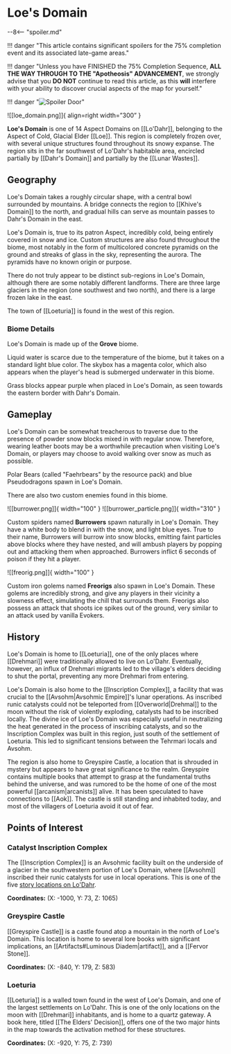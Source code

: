 # Loe's Domain

--8<-- "spoiler.md"

!!! danger "This article contains significant spoilers for the 75% completion event and its associated late-game areas."

!!! danger "Unless you have FINISHED the 75% Completion Sequence, **ALL THE WAY THROUGH TO THE "Apotheosis" ADVANCEMENT**, we strongly advise that you **DO NOT** continue to read this article, as this **will** interfere with your ability to discover crucial aspects of the map for yourself."

!!! danger "![Spoiler Door](/assets/img/spoiler_door.png)"

![[loe_domain.png]]{ align=right width=”300” }

**Loe's Domain** is one of 14 Aspect Domains on [[Lo'Dahr]], belonging to the Aspect of Cold, Glacial Elder [[Loe]]. This region is completely frozen over, with several unique structures found throughout its snowy expanse. The region sits in the far southwest of Lo'Dahr's habitable area, encircled partially by [[Dahr's Domain]] and partially by the [[Lunar Wastes]].

## Geography

Loe's Domain takes a roughly circular shape, with a central bowl surrounded by mountains. A bridge connects the region to [[Khive's Domain]] to the north, and gradual hills can serve as mountain passes to Dahr's Domain in the east.

Loe's Domain is, true to its patron Aspect, incredibly cold, being entirely covered in snow and ice. Custom structures are also found throughout the biome, most notably in the form of multicolored concrete pyramids on the ground and streaks of glass in the sky, representing the aurora. The pyramids have no known origin or purpose.

There do not truly appear to be distinct sub-regions in Loe's Domain, although there are some notably different landforms. There are three large glaciers in the region (one southwest and two north), and there is a large frozen lake in the east.

The town of [[Loeturia]] is found in the west of this region.

### Biome Details

Loe's Domain is made up of the **Grove** biome.

Liquid water is scarce due to the temperature of the biome, but it takes on a standard light blue color. The skybox has a magenta color, which also appears when the player's head is submerged underwater in this biome.

Grass blocks appear purple when placed in Loe's Domain, as seen towards the eastern border with Dahr's Domain.

## Gameplay

Loe's Domain can be somewhat treacherous to traverse due to the presence of powder snow blocks mixed in with regular snow. Therefore, wearing leather boots may be a worthwhile precaution when visiting Loe's Domain, or players may choose to avoid walking over snow as much as possible.

Polar Bears (called "Faehrbears" by the resource pack) and blue Pseudodragons spawn in Loe's Domain.

There are also two custom enemies found in this biome.

![[burrower.png]]{ width="100" } ![[burrower_particle.png]]{ width="310" }

Custom spiders named **Burrowers** spawn naturally in Loe's Domain. They have a white body to blend in with the snow, and light blue eyes. True to their name, Burrowers will burrow into snow blocks, emitting faint particles above blocks where they have nested, and will ambush players by popping out and attacking them when approached. Burrowers inflict 6 seconds of poison if they hit a player.

![[freorig.png]]{ width="100" }

Custom iron golems named **Freorigs** also spawn in Loe's Domain. These golems are incredibly strong, and give any players in their vicinity a slowness effect, simulating the chill that surrounds them. Freorigs also possess an attack that shoots ice spikes out of the ground, very similar to an attack used by vanilla Evokers.

## History

Loe's Domain is home to [[Loeturia]], one of the only places where [[Drehmari]] were traditionally allowed to live on Lo'Dahr. Eventually, however, an influx of Drehmari migrants led to the village's elders deciding to shut the portal, preventing any more Drehmari from entering.

Loe's Domain is also home to the [[Inscription Complex]], a facility that was crucial to the [[Avsohm|Avsohmic Empire]]'s lunar operations. As inscribed runic catalysts could not be teleported from [[Overworld|Drehmal]] to the moon without the risk of violently exploding, catalysts had to be inscribed locally. The divine ice of Loe's Domain was especially useful in neutralizing the heat generated in the process of inscribing catalysts, and so the Inscription Complex was built in this region, just south of the settlement of Loeturia. This led to significant tensions between the Tehrmari locals and Avsohm.

The region is also home to Greyspire Castle, a location that is shrouded in mystery but appears to have great significance to the realm. Greyspire contains multiple books that attempt to grasp at the fundamental truths behind the universe, and was rumored to be the home of one of the most powerful [[arcanism|arcanists]] alive. It has been speculated to have connections to [[Aok]]. The castle is still standing and inhabited today, and most of the villagers of Loeturia avoid it out of fear.

## Points of Interest

### Catalyst Inscription Complex

The [[Inscription Complex]] is an Avsohmic facility built on the underside of a glacier in the southwestern portion of Loe's Domain, where [[Avsohm]] inscribed their runic catalysts for use in local operations. This is one of the five [story locations on Lo'Dahr](/Story_and_Features/Story_Locations/Post-75_Locations/).

**Coordinates:** (X: -1000, Y: 73, Z: 1065)

### Greyspire Castle

[[Greyspire Castle]] is a castle found atop a mountain in the north of Loe's Domain. This location is home to several lore books with significant implications, an [[Artifacts#Luminous Diadem|artifact]], and a [[Fervor Stone]]. 

**Coordinates:** (X: -840, Y: 179, Z: 583)

### Loeturia

[[Loeturia]] is a walled town found in the west of Loe's Domain, and one of the largest settlements on Lo'Dahr. This is one of the only locations on the moon with [[Drehmari]] inhabitants, and is home to a quartz gateway. A book here, titled [[The Elders' Decision]], offers one of the two major hints in the map towards the activation method for these structures.

**Coordinates:** (X: -920, Y: 75, Z: 739)